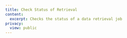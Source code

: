 ```yaml
---
title: Check Status of Retrieval
content:
  excerpt: Checks the status of a data retrieval job
privacy:
  view: public
---
```


